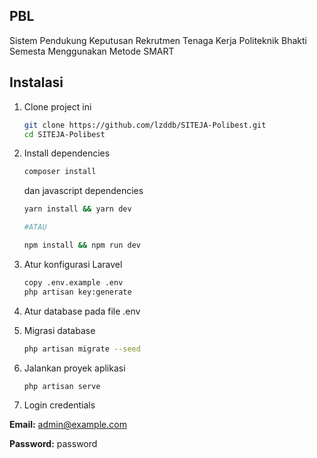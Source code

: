 ## PBL
Sistem Pendukung Keputusan Rekrutmen Tenaga Kerja Politeknik Bhakti Semesta Menggunakan Metode SMART

## Instalasi
1. Clone project ini
    ```bash
    git clone https://github.com/lzddb/SITEJA-Polibest.git
    cd SITEJA-Polibest
    ```
2. Install dependencies
    ```bash
    composer install
    ```
    dan javascript dependencies
    ```bash
    yarn install && yarn dev

    #ATAU

    npm install && npm run dev
    ```

3. Atur konfigurasi Laravel
    ```bash
    copy .env.example .env
    php artisan key:generate
    ```

4. Atur database pada file .env

5. Migrasi database
    ```bash
    php artisan migrate --seed
    ```

6. Jalankan proyek aplikasi
    ```bash
    php artisan serve
    ```

7. Login credentials

**Email:** admin@example.com

**Password:** password
